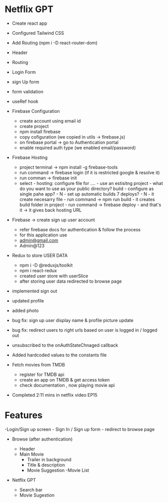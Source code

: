 # Netflix GPT
- Create react app
- Configured Tailwind CSS 
- Add Routing (npm i -D react-router-dom)
- Header
- Routing
- Login Form
- sign Up form
- form validation
- useRef hook
- Firebase Configuration
    - create account using email id
    - create project
    - npm install firebase
    - copy cofiguration (we copied in utils -> firebase.js)
    - on firebase portal ->  go to Authentication portal
    - enable required auth type (we enabled email/password)

- Firebase Hosting
    - project terminal  -> npm install -g firebase-tools
    - run command -> firebase login   (if it is restricted google & resolve it)
    - run comman -> firebase init
    - select 
            - hosting: configure file for ....
            - use an estisitng project
            - what do you want to use as your public directory? build
            - configure as single pahe app? - N
            - set up automatic builds 7 deploys? - N
            - it create necesarry file 
            - run command -> npm run build
            - it creates build folder in project 
            - run command -> firebase deploy
            - and that's it -> it gives back hosting URL

- Firebase -> create sign up user account
    - refer firebase docs for authentication & follow the process 
    - for this application use
    - admin@gmail.com
    - Admin@123

- Redux to store USER DATA
    - npm i -D @reduxjs/toolkit
    - npm i react-redux
    - created user store with userSlice
    - after storing user data redirected to browse page

- implemented sign out
- updated profile
- added photo
- bug fix: sign up user display name & profile picture update
- bug fix: redirect users to right urls based on user is logged in / logged out
- unsubscribed to the onAuthStateChnaged callback
- Added hardcoded values to the constants file


- Fetch movies from TMDB
    - register for TMDB api
    - create an app on TMDB & get access token
    - check documentation , now playing movie api 


- Completed 2:11 mins in netflix video EP15

# Features
-Login/Sign up screen
    - Sign In / Sign up form 
    - redirect to browse page

- Browse (after authentication)
    - Header
    - Main Movie
        - Trailer in background
        - Title & description
        - Movie Suggestion
            -Movie List

- Netflix GPT
    - Search bar
    - Movie Sugestion
